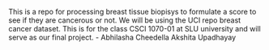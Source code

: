 This is a repo for processing breast tissue biopisys to formulate a score to see if they are cancerous or not. We will be using the UCI repo breast cancer dataset.
This is for the class CSCI 1070-01 at SLU university and will serve as our final project. - Abhilasha Cheedella  Akshita Upadhayay 
